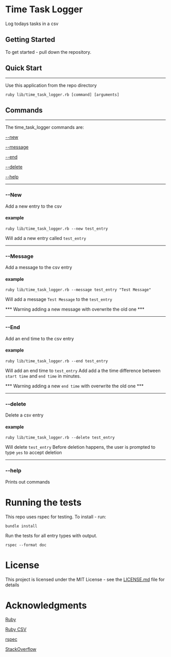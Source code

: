 # Time Task Logger

Log todays tasks in a csv

## Getting Started

To get started - pull down the repository.

## Quick Start
---
Use this application from the repo directory

```
ruby lib/time_task_logger.rb [command] [arguments]
```

## Commands
---

The time_task_logger commands are:

[--new](#--new)

[--message](#--message)

[--end](#--end)

[--delete](#--delete)

[--help](#--help)

---
### --New

Add a new entry to the csv

#### example
```
ruby lib/time_task_logger.rb --new test_entry
```
Will add a new entry called `test_entry`

---

### --Message

Add a message to the csv entry

#### example
```
ruby lib/time_task_logger.rb --message test_entry "Test Message"
```
Will add a message `Test Message` to the `test_entry`

*** Warning adding a new message with overwrite the old one ***

---

### --End

Add an end time to the csv entry

#### example
```
ruby lib/time_task_logger.rb --end test_entry 
```
Will add an end time to `test_entry`
Add add a the time difference between `start time` and `end time` in minutes.

*** Warning adding a new `end time` with overwrite the old one ***

---

### --delete

Delete a csv entry

#### example
```
ruby lib/time_task_logger.rb --delete test_entry 
```
Will delete `test_entry`
Before deletion happens, the user is prompted to type `yes` to accept deletion

---

### --help

Prints out commands






# Running the tests

This repo uses rspec for testing.
To install - run:
```
bundle install
```

Run the tests for all entry types with output.
```
rspec --format doc
```

# License

This project is licensed under the MIT License - see the [LICENSE.md](LICENSE.md) file for details

# Acknowledgments

[Ruby](https://www.ruby-lang.org/en/)

[Ruby CSV](https://ruby-doc.org/stdlib-2.5.1/libdoc/csv/rdoc/CSV.html)

[rspec](http://rspec.info/)

[StackOverflow](https://stackoverflow.com/)